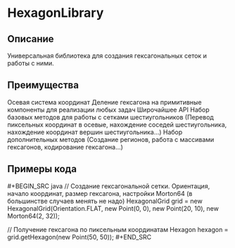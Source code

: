 # HexagonLibrary
## Описание
Универсальная библиотека для создания гексагональных сеток и работы с ними. 
## Преимущества
 Осевая система координат
 Деление гексагона на примитивные компоненты для реализации любых задач
 Широчайшее API
 Набор базовых методов для работы с сетками шестиугольников (Перевод пиксельных координат в осевые, нахождение соседей шестиугольника, нахождение координат вершин шестиугольника...)
 Набор дополнительных методов (Создание регионов, работа с массивами гексагонов, кодирование гексагона...)
## Примеры кода
#+BEGIN_SRC java
// Создание гексагональной сетки. Ориентация, начало координат, размер гексагона, настройки Morton64 (в большинстве случаев менять не надо)
HexagonalGrid grid = new HexagonalGrid(Orientation.FLAT, new Point(0, 0), new Point(20, 10), new Morton64(2, 32));

// Получение гексагона по пиксельным координатам
Hexagon hexagon = grid.getHexagon(new Point(50, 50));
#+END_SRC
